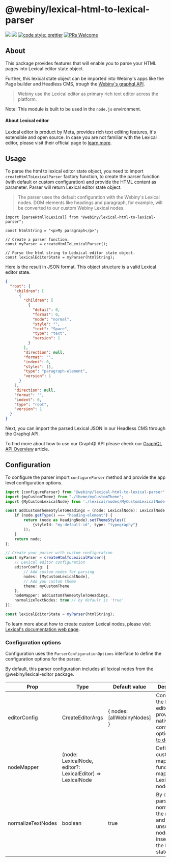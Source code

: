 # @webiny/lexical-html-to-lexical-parser

[![](https://img.shields.io/npm/dw/@webiny/lexical-html-to-lexical-parser.svg)](https://www.npmjs.com/package/@webiny/llexical-html-to-lexical-parser)
[![](https://img.shields.io/npm/v/@webiny/lexical-html-to-lexical-parser.svg)](https://www.npmjs.com/package/@webiny/lexical-html-to-lexical-parser)
[![code style: prettier](https://img.shields.io/badge/code_style-prettier-ff69b4.svg?style=flat-square)](https://github.com/prettier/prettier)
[![PRs Welcome](https://img.shields.io/badge/PRs-welcome-brightgreen.svg?style=flat-square)](http://makeapullrequest.com)

## About

This package provides features that will enable you to parse your HTML pages into Lexical editor state object.

Further, this lexical state object can be imported into Webiny's apps like the Page builder and Headless CMS, trough
the [Webiny's graphql API](https://www.webiny.com/docs/headless-cms/basics/graphql-api).

> Webiny use the Lexical editor as primary rich text editor across the platform.

Note: This module is built to be used in the `node.js` environment.

#### About Lexical editor

Lexical editor is product by Meta, provides rich text editing features, it's extensible and open source. In case you
are not familiar with the Lexical editor, please visit their official page
to [learn more](https://lexical.dev/docs/intro).

## Usage

To parse the html to lexical editor state object, you need to import `createHtmlToLexicalParser` factory function,
to create the parser function (with default or custom configuration) and provide the HTML content as parameter.
Parser will return Lexical editor state object.

> The parser uses the default configuration with the Webiny's Lexical nodes. DOM elements like headings and
> paragraph, for example, will be converted to our custom Webiny Lexical nodes.

```tsx
import {parseHtmlToLexical} from "@webiny/lexical-html-to-lexical-parser";

const htmlString = "<p>My paragraph</p>";

// Create a parser function.
const myParser = createHtmlToLexicalParser();

// Parse the html string to Ledxical editor state object. 
const lexicalEditorState = myParser(htmlString);
```

Here is the result in JSON format. This object structure is a valid Lexical editor state.

```json
{
  "root": {
    "children": [
      {
        "children": [
          {
            "detail": 0,
            "format": 0,
            "mode": "normal",
            "style": "",
            "text": "Space",
            "type": "text",
            "version": 1
          }
        ],
        "direction": null,
        "format": "",
        "indent": 0,
        "styles": [],
        "type": "paragraph-element",
        "version": 1
      }
    ],
    "direction": null,
    "format": "",
    "indent": 0,
    "type": "root",
    "version": 1
  }
}
```

Next, you can import the parsed Lexical JSON in our Headless CMS through the Graphql API.

To find more about how to use our GraphQl API please check
our [GraphQL API Overview](https://www.webiny.com/docs/headless-cms/basics/graphql-api) article.

## Configuration

To configure the parser import `configureParser` method and provide the app level configuration options.

```ts
import {configureParser} from "@webiny/lexical-html-to-lexical-parser";
import {myCustomTheme} from "./theme/myCustomTheme";
import {MyCustomLexicalNode} from './lexical/nodes/MyCustomLexicalNode'

const addCustomThemeStyleToHeadings = (node: LexicalNode): LexicalNode => {
    if (node.getType() === "heading-element") {
        return (node as HeadingNode).setThemeStyles([
            {styleId: "my-default-id", type: "typography"}
        ]);
    }
    return node;
};

// Create your parser with custom configuration
const myParser = createHtmlToLexicalParser({
    // Lexical editor configuration
    editorConfig: {
        // Add custom nodes for parsing
        nodes: [MyCustomLexicalNode],
        // Add you custom theme
        theme: myCustomTheme
    },
    nodeMapper: addCustomThemeStyleToHeadings,
    normalizeTextNodes: true // by default is 'true'
});

const lexicalEditorState = myParser(htmlString);
```

To learn more about how to create custom Lexical nodes, please
visit [Lexical's documentation web page](https://lexical.dev/docs/intro).

### Configuration options

Configuration uses the `ParserConfigurationOptions` interface to define the configuration options for the parser.

By default, this parser configuration includes all lexical nodes from the @webiny/lexical-editor package.

| Prop               | Type                                                       | Default value               | Description                                                                                                                                                       |
|--------------------|------------------------------------------------------------|-----------------------------|-------------------------------------------------------------------------------------------------------------------------------------------------------------------|
| editorConfig       | CreateEditorArgs                                           | { nodes: [allWebinyNodes] } | Configure the Lexical editor by providing the native editor configuration options ([link to docs](https://lexical.dev/docs/api/modules/lexical#createeditorargs)) |
| nodeMapper         | (node: LexicalNode, editor?: LexicalEditor) => LexicalNode |                             | Define custom mapper function to map the Lexical nodes.                                                                                                           |
| normalizeTextNodes | boolean                                                    | true                        | By default, parser will normalize the nodes and prevent unsupported nodes to be inserted in the Lexical state.                                                    |










